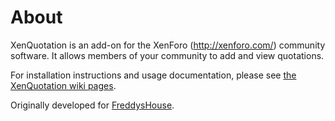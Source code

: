 # About

XenQuotation is an add-on for the XenForo (http://xenforo.com/) community software. It allows members of your community to add and view quotations.

For installation instructions and usage documentation, please see [the XenQuotation wiki pages](http://github.com/sheepcow/XenQuotation/wiki).

Originally developed for [FreddysHouse](http://www.freddyshouse.com/).